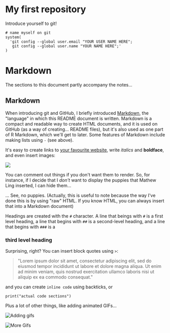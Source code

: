 
# My first repository

Introduce yourself to git!

```
# name myself on git
system(
  'git config --global user.email "YOUR USER NAME HERE";
   git config --global user.name "YOUR NAME HERE";'
)
```

# Markdown

The sections to this document partly accompany the notes...

## Markdown

When introducing git and GitHub, I briefly introduced [Markdown](https://en.wikipedia.org/wiki/Markdown), the "language" in which this README document is written. Markdown is a compact and readable way to create HTML documents, and it is used on GitHub (as a way of creating... README files), but it's also used as one part of R Markdown, which we'll get to later. Some features of Markdown include making lists using `-` (see above).

It's easy to create links to [your favourite website](https://compcogscisydney.org), write *italics* and **boldface**, and even insert images:

![](http://placekitten.com/800/100)

You can comment out things if you don't want them to render. So, for instance, if I decide that I *don't* want to display the puppies that Mathew Ling inserted, I can hide them...

<!--
![Puppies are better than kittens](https://images.unsplash.com/photo-1519150268069-c094cfc0b3c8?ixlib=rb-0.3.5&ixid=eyJhcHBfaWQiOjEyMDd9&s=6e6932150f4fa2cc38e1712f464da47e&auto=format&fit=crop&w=1078&q=80)
-->


... See, no puppies. (Actually, this is useful to note because the way I've done this is by using "raw" HTML. If you know HTML, you can always insert that into a Markdown document)

Headings are created with the `#` character. A line that beings with `#` is a first level heading, a line that begins with `##` is a second-level heading, and a line that begins with `###` is a

### third level heading

Surprising, right? You can insert block quotes using `>`:

> "Lorem ipsum dolor sit amet, consectetur adipiscing elit, sed do eiusmod tempor incididunt ut labore et dolore magna aliqua. Ut enim ad minim veniam, quis nostrud exercitation ullamco laboris nisi ut aliquip ex ea commodo consequat."

and you can create `inline code` using backticks, or

```
print("actual code sections")
```

Plus a lot of other things, like adding animated GIFs...

![Adding gifs](https://media.giphy.com/media/VbnUQpnihPSIgIXuZv/giphy.gif)

![More Gifs](https://media.giphy.com/media/d68IdpvmAHohx5NMEV/giphy.gif)




